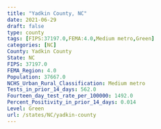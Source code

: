 ```yaml
---
title: "Yadkin County, NC"
date: 2021-06-29
draft: false
type: county
tags: [FIPS:37197.0,FEMA:4.0,Medium metro,Green]
categories: [NC]
County: Yadkin County
State: NC
FIPS: 37197.0
FEMA_Region: 4.0
Population: 37667.0
NCHS_Urban_Rural_Classification: Medium metro
Tests_in_prior_14_days: 562.0
Fourteen_day_test_rate_per_100000: 1492.0
Percent_Positivity_in_prior_14_days: 0.014
Level: Green
url: /states/NC/yadkin-county
---
```



